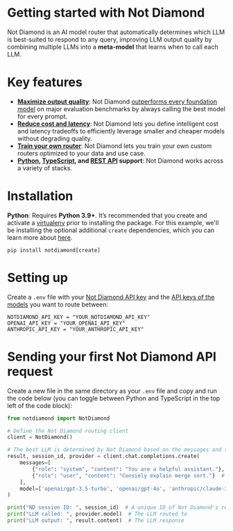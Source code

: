 # Getting started with Not Diamond

Not Diamond is an AI model router that automatically determines which LLM is best-suited to respond to any query, improving LLM output quality by combining multiple LLMs into a **meta-model** that learns when to call each LLM.

# Key features

- **[Maximize output quality](https://notdiamond.readme.io/docs/quickstart)**: Not Diamond [outperforms every foundation model](https://notdiamond.readme.io/docs/benchmark-performance) on major evaluation benchmarks by always calling the best model for every prompt.
- **[Reduce cost and latency](https://notdiamond.readme.io/docs/cost-and-latency-tradeoffs)**: Not Diamond lets you define intelligent cost and latency tradeoffs to efficiently leverage smaller and cheaper models without degrading quality.
- **[Train your own router](https://notdiamond.readme.io/docs/router-training-quickstart)**: Not Diamond lets you train your own custom routers optimized to your data and use case.
- **[Python](https://python.notdiamond.ai/), [TypeScript](https://www.npmjs.com/package/notdiamond), and [REST API](https://notdiamond.readme.io/reference/api-introduction) support**: Not Diamond works across a variety of stacks.

# Installation

**Python**: Requires **Python 3.9+**. It’s recommended that you create and activate a [virtualenv](https://virtualenv.pypa.io/en/latest/) prior to installing the package. For this example, we'll be installing the optional additional `create` dependencies, which you can learn more about [here](https://notdiamond.readme.io/docs/model_select-vs-create).

```shell
pip install notdiamond[create]
```

# Setting up

Create a `.env` file with your [Not Diamond API key](https://app.notdiamond.ai/keys) and the [API keys of the models](https://notdiamond.readme.io/docs/api-keys) you want to route between:

```shell
NOTDIAMOND_API_KEY = "YOUR_NOTDIAMOND_API_KEY"
OPENAI_API_KEY = "YOUR_OPENAI_API_KEY"
ANTHROPIC_API_KEY = "YOUR_ANTHROPIC_API_KEY"
```

# Sending your first Not Diamond API request

Create a new file in the same directory as your `.env` file and copy and run the code below (you can toggle between  Python and TypeScript in the top left of the code block):

```python
from notdiamond import NotDiamond

# Define the Not Diamond routing client
client = NotDiamond()

# The best LLM is determined by Not Diamond based on the messages and specified models
result, session_id, provider = client.chat.completions.create(
    messages=[
        {"role": "system", "content": "You are a helpful assistant."},
        {"role": "user", "content": "Consiely explain merge sort."}  # Adjust as desired
    ],
    model=['openai/gpt-3.5-turbo', 'openai/gpt-4o', 'anthropic/claude-3-5-sonnet-20240620']
)

print("ND session ID: ", session_id)  # A unique ID of Not Diamond's recommendation
print("LLM called: ", provider.model)  # The LLM routed to
print("LLM output: ", result.content)  # The LLM response
```
